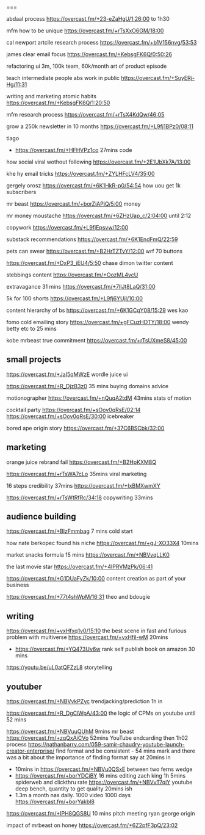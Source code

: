 



===

abdaal process https://overcast.fm/+23-eZaHgU/1:26:00 to 1h30

mfm how to be unique https://overcast.fm/+rTsXxO6GM/18:00


cal newport artcile research process https://overcast.fm/+b1V156nvg/53:53

james clear email focus https://overcast.fm/+KebsgFK6Q/0:50:26


refactoring ui 3m, 100k team, 60k/month art of product episode

teach intermediate people abs work in public https://overcast.fm/+SuyERj-Hg/11:31

writing and marketing atomic habits https://overcast.fm/+KebsgFK6Q/1:20:50

mfm research process https://overcast.fm/+rTsX4KdQw/46:05

grow a 250k newsletter in 10 months https://overcast.fm/+L9fj1BPz0/08:11

tiago
- https://overcast.fm/+HFHVPz1co 27mins code

how social viral wothout following https://overcast.fm/+2E1UbXk7A/13:00

khe hy email tricks https://overcast.fm/+ZYLHFcLV4/35:00

gergely orosz https://overcast.fm/+6K1HkR-p0/54:54 how uou get 1k subscribers 


mr beast https://overcast.fm/+borZiAPiQ/5:00 money

mr money moustache https://overcast.fm/+6ZHzUap_c/2:04:00 until 2:12

copywork https://overcast.fm/+L9fjEpsvw/12:00

substack recommendations
https://overcast.fm/+6K1EndFmQ/22:59


pets can swear https://overcast.fm/+B2HrTZTvY/12:00 wrf 70 buttons

https://overcast.fm/+DxP3_iEU4/5:50 chase dimon twitter content

stebbings content https://overcast.fm/+OozML4vcU


extravagance 31 mins https://overcast.fm/+7IlJt8LaQ/31:00


5k for 100 shorts https://overcast.fm/+L9fj6YUjI/10:00


content hierarchy of bs https://overcast.fm/+6K1GCqY08/15:29 wes kao

fomo cold emailing story https://overcast.fm/+gFCuzHDTY/18:00 wendy betty etc to 25 mins

kobe mrbeast true commitment https://overcast.fm/+rTsUXmeS8/45:00

## small projects

https://overcast.fm/+JaI5qMWzE wordle juice ui

https://overcast.fm/+R_DjzB3z0 35 mins buying domains advice 

motionographer https://overcast.fm/+nQuqA2tdM 43mins stats of motion

cocktail party
https://overcast.fm/+sOov0qRsE/02:14
https://overcast.fm/+sOov0qRsE/30:00 icebreaker

bored ape origin story https://overcast.fm/+37C6BSCbk/32:00

## marketing

orange juice rebrand fail https://overcast.fm/+B2HpKXM8Q

https://overcast.fm/+rTsWA7cLo 35mins viral marketing

16 steps credibility 37mins https://overcast.fm/+IxBMXwmXY 

https://overcast.fm/+rTsWtRfRc/34:18 copywriting 33mins 



## audience building

https://overcast.fm/+BlzFmmbag 7 mins cold start


how nate berkopec found his niche https://overcast.fm/+gJ-XO33X4 10mins


market snacks formula 15 mins https://overcast.fm/+NBVvqLLK0 

the last movie star https://overcast.fm/+4IPRVMzPk/06:41


https://overcast.fm/+G1DUaFyZk/10:00 content creation as part of your business 


https://overcast.fm/+77t4shWpM/16:31 theo and bdougie

## writing

https://overcast.fm/+vxHfxq1v0/15:10 the best scene in fast and furious
problem with multiverse https://overcast.fm/+vxHfil-wM 20mins

- https://overcast.fm/+YQ473Uv6w rank self publish book on amazon 30 mins




https://youtu.be/uL0atQFZzL8 storytelling





## youtuber

https://overcast.fm/+NBVvkPZyc trendjacking/prediction 1h in


https://overcast.fm/+R_DgClWpA/43:00 the logic of CPMs on youtube  until 52 mins

https://overcast.fm/+NBVuuQUhM 9mins mr beast
https://overcast.fm/+zqQxAiCVo 52mins YouTube endcarding then 1h02 process
https://nathanbarry.com/059-samir-chaudry-youtube-launch-creator-enterprise/ find format  and be consistent - 54 mins mark and there was a bit about the importance of finding format say at 20mins in
- 10mins in https://overcast.fm/+NBVu0QSxE between two ferns wedge
- https://overcast.fm/+borYDCiBY 16 mins editing zach king  1h 5mins spiderweb and clickthru rate
https://overcast.fm/+NBVvT7qiY youtube deep bench, quantity to get quality 20mins ish
- 1.3m a month nas daily. 1000 video 1000 days https://overcast.fm/+borYakbl8

https://overcast.fm/+IPH8QGS8U 10 mins pitch meeting ryan george origin


impact of mrbeast on honey https://overcast.fm/+6Z2pfF3pQ/23:02